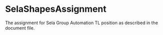# SelaShapesAssignment

The assignment for Sela Group Automation TL position as described in the document file.
